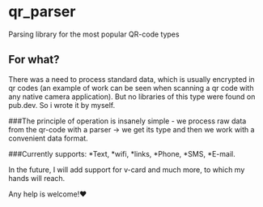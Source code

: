 # qr_parser

Parsing library for the most popular QR-code types

## For what?

There was a need to process standard data, which is usually encrypted in qr codes (an example of work can be seen when scanning a qr code with any native camera application).
But no libraries of this type were found on pub.dev.
So i wrote it by myself.

###The principle of operation is insanely simple - we process raw data from the qr-code with a parser -> we get its type and then we work with a convenient data format.

###Currently supports:
*Text,
*wifi,
*links,
*Phone,
*SMS,
*E-mail.

In the future, I will add support for v-card and much more, to which my hands will reach.

Any help is welcome!❤
